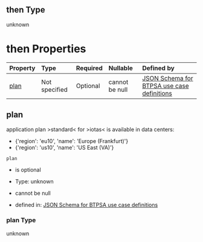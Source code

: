 ## then Type

unknown

# then Properties

| Property      | Type          | Required | Nullable       | Defined by                                                                                                                                                                                                                                      |
| :------------ | :------------ | :------- | :------------- | :---------------------------------------------------------------------------------------------------------------------------------------------------------------------------------------------------------------------------------------------- |
| [plan](#plan) | Not specified | Optional | cannot be null | [JSON Schema for BTPSA use case definitions](btpsa-usecase-properties-services-items-allof-2-then-allof-26-then-allof-1-then-properties-plan.md "undefined#/properties/services/items/allOf/2/then/allOf/26/then/allOf/1/then/properties/plan") |

## plan

application plan >standard< for >iotas< is available in data centers:

*   {'region': 'eu10', 'name': 'Europe (Frankfurt)'}
*   {'region': 'us10', 'name': 'US East (VA)'}

`plan`

*   is optional

*   Type: unknown

*   cannot be null

*   defined in: [JSON Schema for BTPSA use case definitions](btpsa-usecase-properties-services-items-allof-2-then-allof-26-then-allof-1-then-properties-plan.md "undefined#/properties/services/items/allOf/2/then/allOf/26/then/allOf/1/then/properties/plan")

### plan Type

unknown
